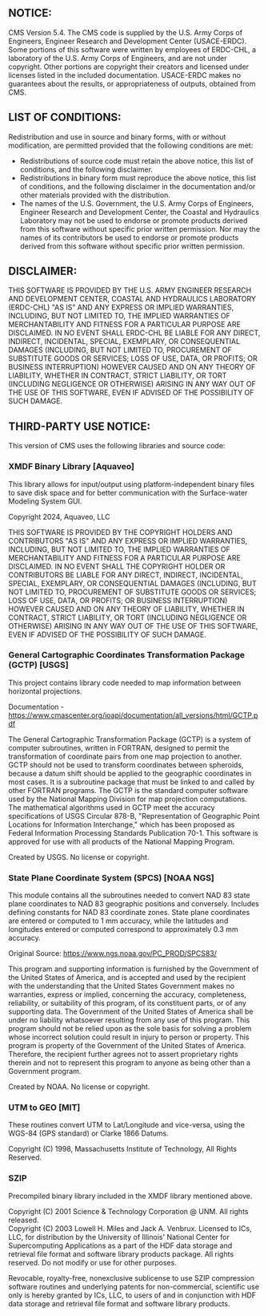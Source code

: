 ## NOTICE:
CMS Version 5.4.  The CMS code is supplied by the U.S. Army Corps of Engineers, Engineer Research and Development Center (USACE-ERDC). Some portions of this software were written by employees of ERDC-CHL, a laboratory of the U.S. Army Corps of Engineers, and are not under copyright. Other portions are copyright their creators and licensed under licenses listed in the included documentation. USACE-ERDC makes no guarantees about the results, or appropriateness of outputs, obtained from CMS.  

## LIST OF CONDITIONS:
Redistribution and use in source and binary forms, with or without modification, are permitted provided that the following conditions are met:
- Redistributions of source code must retain the above notice, this list of conditions, and the following disclaimer.
- Redistributions in binary form must reproduce the above notice, this list of conditions, and the following disclaimer in the documentation and/or other materials provided with the distribution.
- The names of the U.S. Government, the U.S. Army Corps of Engineers, Engineer Research and Development Center, the Coastal and Hydraulics Laboratory may not be used to endorse or promote products derived from this software without specific prior written permission.  Nor may the names of its contributors be used to endorse or promote products derived from this software without specific prior written permission.

## DISCLAIMER:
THIS SOFTWARE IS PROVIDED BY THE U.S. ARMY ENGINEER RESEARCH AND DEVELOPMENT CENTER, COASTAL AND HYDRAULICS LABORATORY (ERDC-CHL) "AS IS" AND ANY EXPRESS OR IMPLIED WARRANTIES, INCLUDING, BUT NOT LIMITED TO, THE IMPLIED WARRANTIES OF MERCHANTABILITY AND FITNESS FOR A PARTICULAR PURPOSE ARE DISCLAIMED. IN NO EVENT SHALL ERDC-CHL BE LIABLE FOR ANY DIRECT, INDIRECT, INCIDENTAL, SPECIAL, EXEMPLARY, OR CONSEQUENTIAL DAMAGES (INCLUDING, BUT NOT LIMITED TO, PROCUREMENT OF SUBSTITUTE GOODS OR SERVICES; LOSS OF USE, DATA, OR PROFITS; OR BUSINESS INTERRUPTION) HOWEVER CAUSED AND ON ANY THEORY OF LIABILITY, WHETHER IN CONTRACT, STRICT LIABILITY, OR TORT (INCLUDING NEGLIGENCE OR OTHERWISE) ARISING IN ANY WAY OUT OF THE USE OF THIS SOFTWARE, EVEN IF ADVISED OF THE POSSIBILITY OF SUCH DAMAGE.

## THIRD-PARTY USE NOTICE:
This version of CMS uses the following libraries and source code:

### XMDF Binary Library [Aquaveo]
This library allows for input/output using platform-independent binary files to save disk space and for better communication with the Surface-water Modeling System GUI.

Copyright 2024, Aquaveo, LLC
	
THIS SOFTWARE IS PROVIDED BY THE COPYRIGHT HOLDERS AND CONTRIBUTORS "AS IS" AND ANY EXPRESS OR IMPLIED WARRANTIES, INCLUDING, BUT NOT LIMITED TO, THE IMPLIED WARRANTIES OF MERCHANTABILITY AND FITNESS FOR A PARTICULAR PURPOSE ARE DISCLAIMED. IN NO EVENT SHALL THE COPYRIGHT HOLDER OR CONTRIBUTORS BE LIABLE FOR ANY DIRECT, INDIRECT, INCIDENTAL, SPECIAL, EXEMPLARY, OR CONSEQUENTIAL DAMAGES (INCLUDING, BUT NOT LIMITED TO, PROCUREMENT OF SUBSTITUTE GOODS OR SERVICES; LOSS OF USE, DATA, OR PROFITS; OR BUSINESS INTERRUPTION) HOWEVER CAUSED AND ON ANY THEORY OF LIABILITY, WHETHER IN CONTRACT, STRICT LIABILITY, OR TORT (INCLUDING NEGLIGENCE OR OTHERWISE) ARISING IN ANY WAY OUT OF THE USE OF THIS SOFTWARE, EVEN IF ADVISED OF THE POSSIBILITY OF SUCH DAMAGE.

### General Cartographic Coordinates Transformation Package (GCTP) [USGS]
This project contains library code needed to map information between horizontal projections.

Documentation - https://www.cmascenter.org/ioapi/documentation/all_versions/html/GCTP.pdf

The General Cartographic Transformation Package (GCTP) is a system of computer subroutines, written in FORTRAN, designed to permit the transformation of coordinate pairs from one map projection to another. GCTP should not be used to transform coordinates between spheroids, because a datum shift should be applied to the geographic coordinates in most cases. It is a subroutine package that must be linked to and called by other FORTRAN programs. The GCTP is the standard computer software used by the National Mapping Division for map projection computations. The mathematical algorithms used in GCTP meet the accuracy specifications of USGS Circular 878-B, "Representation of Geographic Point Locations for Information Interchange," which has been proposed as Federal Information Processing Standards Publication 70-1. This software is approved for use with all products of the National Mapping Program.

Created by USGS. No license or copyright.

### State Plane Coordinate System (SPCS) [NOAA NGS]
This module contains all the subroutines needed to convert NAD 83 state plane coordinates to NAD 83 geographic positions and conversely. Includes defining constants for NAD 83 coordinate zones. State plane coordinates are entered or computed to 1 mm accuracy, while the latitudes and longitudes entered or computed correspond to approximately 0.3 mm accuracy.

Original Source: https://www.ngs.noaa.gov/PC_PROD/SPCS83/

This program and supporting information is furnished by the Government of the United States of America, and is accepted and used by the recipient with the understanding that the United States Government makes no warranties, express or implied, concerning the accuracy, completeness, reliability, or suitability of this program, of its constituent parts, or of any supporting data. The Government of the United States of America shall be under no liability whatsoever resulting from any use of this program. This program should not be relied upon as the sole basis for solving a problem whose incorrect solution could result in injury to person or property. This program is property of the Government of the United States of America. Therefore, the recipient further agrees not to assert proprietary rights therein and not to represent this program to anyone as being other than a Government program.

Created by NOAA. No license or copyright.
   
### UTM to GEO [MIT]
These routines convert UTM to Lat/Longitude and vice-versa, using the WGS-84 (GPS standard) or Clarke 1866 Datums.

Copyright (C) 1998, Massachusetts Institute of Technology, All Rights Reserved.

### SZIP
Precompiled binary library included in the XMDF library mentioned above.

Copyright (C) 2001 Science & Technology Corporation @ UNM. All rights released.  
Copyright (C) 2003 Lowell H. Miles and Jack A. Venbrux.  Licensed to ICs, LLC, for distribution by the University of Illinois' National Center for Supercomputing Applications as a part of the HDF data storage and retrieval file format and software library products package.  All rights reserved.  Do not modify or use for other purposes.

Revocable, royalty-free, nonexclusive sublicense to use SZIP compression software routines and underlying patents for non-commercial, scientific use only is hereby granted by ICs, LLC, to users of and in conjunction with HDF data storage and retrieval file format and software library products.